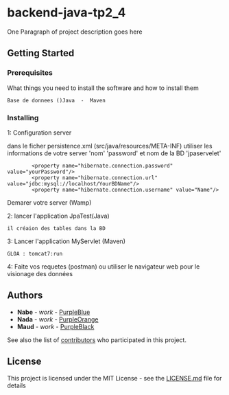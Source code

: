 # backend-java-tp2_4

One Paragraph of project description goes here

## Getting Started


### Prerequisites

What things you need to install the software and how to install them

```
Base de donnees ()Java  -  Maven

```

### Installing

1: Configuration server 


 dans le ficher persistence.xml (src/java/resources/META-INF) 
utiliser les informations de votre server 'nom' 'password' et nom de la BD  'jpaservelet'

            <property name="hibernate.connection.password" value="yourPassword"/>
            <property name="hibernate.connection.url" value="jdbc:mysql://localhost/YourBDName"/>
            <property name="hibernate.connection.username" value="Name"/>

Demarer votre server (Wamp)

2: lancer l'application JpaTest(Java)
```
il créaion des tables dans la BD
```

3: Lancer l'application MyServlet (Maven)
```
GLOA : tomcat7:run
```
4: Faite vos requetes (postman) ou utiliser le navigateur web pour le visionage des données



## Authors

* **Nabe** - *work* - [PurpleBlue](https://github.com/diarranabe)
* **Nada** - *work* - [PurpleOrange](https://github.com/nadaez)
* **Maud** - *work* - [PurpleBlack](https://github.com/maudmcok)

See also the list of [contributors](https://github.com/diarranabe/backend-java-tp2_4/contributors) who participated in this project.

## License

This project is licensed under the MIT License - see the [LICENSE.md](LICENSE.md) file for details
